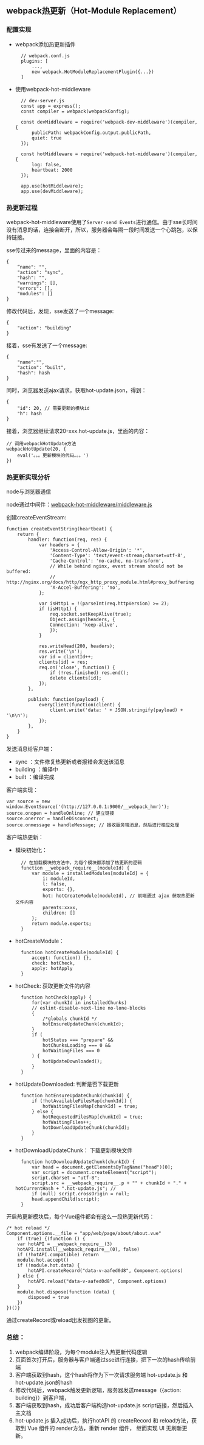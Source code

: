 ## webpack热更新（Hot-Module Replacement）  

### 配置实现  

- webpack添加热更新插件  


        // webpack.conf.js
        plugins: [
            ...,
            new webpack.HotModuleReplacementPlugin({...})
        ]  


- 使用webpack-hot-middleware 

        // dev-server.js
        const app = express();
        const compiler = webpack(webpackConfig);

        const devMiddleware = require('webpack-dev-middleware')(compiler, {
            publicPath: webpackConfig.output.publicPath,
            quiet: true
        });

        const hotMiddleware = require('webpack-hot-middleware')(compiler, {
            log: false,
            heartbeat: 2000
        });

        app.use(hotMiddleware);
        app.use(devMiddleware);  

### 热更新过程    

webpack-hot-middleware使用了``Server-send Events``进行通信。由于sse长时间没有消息的话，连接会断开，所以，服务器会每隔一段时间发送一个心跳包，以保持链接。    

sse传过来的message，里面的内容是：  

    {
        “name": "",
        "action": "sync",
        "hash": "",
        "warnings": [],
        "errors": [],
        "modules": []
    }  

修改代码后，发现，sse发送了一个message:  

    {
        "action": "building"
    }  

接着，sse有发送了一个message:  

    {
        "name":"",
        "action": "built",
        "hash": hash
    } 
     
同时，浏览器发送ajax请求，获取hot-update.json，得到：  

    {
        "id": 20, // 需要更新的模块id
        "h": hash
    }  

接着，浏览器继续请求20-xxx.hot-update.js，里面的内容：  

    // 调用webpackHotUpdate方法
    webpackHotUpdate(20, {
        eval('。。。更新模块的代码。。。')
    })  


### 热更新实现分析  

node与浏览器通信 

node通过中间件：[webpack-hot-middleware/middleware.js](https://github.com/webpack-contrib/webpack-hot-middleware/blob/master/middleware.js)  

创建createEventStream:  

    function createEventString(heartbeat) {
        return {
            handler: function(req, res) {
                var headers = {
                    'Access-Control-Allow-Origin': '*',
                    'Content-Type': 'text/event-stream;charset=utf-8',
                    'Cache-Control': 'no-cache, no-transform',
                    // While behind nginx, event stream should not be buffered:
                    // http://nginx.org/docs/http/ngx_http_proxy_module.html#proxy_buffering
                    'X-Accel-Buffering': 'no', 
                };

                var isHttp1 = !(parseInt(req.httpVersion) >= 2);
                if (isHttp1) {
                    req.socket.setKeepAlive(true);
                    Object.assign(headers, {
                    Connection: 'keep-alive',
                    });
                }

                res.writeHead(200, headers);
                res.write('\n');
                var id = clientId++;
                clients[id] = res;
                req.on('close', function() {
                    if (!res.finished) res.end();
                    delete clients[id];
                });
            },

            publish: function(payload) {
                everyClient(function(client) {
                    client.write('data: ' + JSON.stringify(payload) + '\n\n');
                });
            },
        }
    }

发送消息给客户端：  

- sync ：文件修复热更新或者报错会发送该消息
- building ：编译中
- built ：编译完成  

客户端实现：  

    var source = new window.EventSource('(http://127.0.0.1:9000/__webpack_hmr)');
    source.onopen = handleOnline; // 建立链接
    source.onerror = handleDisconnect;
    source.onmessage = handleMessage; // 接收服务端消息，然后进行相应处理  

客户端热更新：  

- 模块初始化：  

        // 在加载模块的方法中，为每个模块都添加了热更新的逻辑 
        function __webpack_require__(moduleId) {
            var module = installedModules[moduleId] = {
                i: moduleId,
                l: false,
                exports: {},
                hot: hotCreateModule(moduleId), // 前端通过 ajax 获取热更新文件内容
                parents:xxxx,
                children: []
            };
            return module.exports;
        }

- hotCreateModule：

        function hotCreateModule(moduleId) {
            accept: function() {},
            check: hotCheck,
            apply: hotApply
        }  

- hotCheck: 获取更新文件的内容

        function hotCheck(apply) {
            for(var chunkId in installedChunks)
 			// eslint-disable-next-line no-lone-blocks
 			{
 				/*globals chunkId */
 				hotEnsureUpdateChunk(chunkId);
 			}
            if (
 				hotStatus === "prepare" &&
 				hotChunksLoading === 0 &&
 				hotWaitingFiles === 0
 			) {
 				hotUpdateDownloaded();
 			}
        }  

- hotUpdateDownloaded: 判断是否下载更新  

        function hotEnsureUpdateChunk(chunkId) {
            if (!hotAvailableFilesMap[chunkId]) {
                hotWaitingFilesMap[chunkId] = true;
            } else {
                hotRequestedFilesMap[chunkId] = true;
                hotWaitingFiles++;
                hotDownloadUpdateChunk(chunkId);
            }
        } 

- hotDownloadUpdateChunk： 下载更新模块文件

        function hotDownloadUpdateChunk(chunkId) {
            var head = document.getElementsByTagName("head")[0];
            var script = document.createElement("script");
            script.charset = "utf-8";
            script.src = __webpack_require__.p + "" + chunkId + "." + hotCurrentHash + ".hot-update.js"; // 
            if (null) script.crossOrigin = null;
            head.appendChild(script);
        }  

开启热更新模块后，每个Vue组件都会有这么一段热更新代码： 

    /* hot reload */
    Component.options.__file = "app/web/page/about/about.vue"
        if (true) {(function () {
        var hotAPI = __webpack_require__(3)
        hotAPI.install(__webpack_require__(0), false)
        if (!hotAPI.compatible) return
        module.hot.accept()
        if (!module.hot.data) {
            hotAPI.createRecord("data-v-aafed0d8", Component.options)
        } else {
            hotAPI.reload("data-v-aafed0d8", Component.options)
        }
        module.hot.dispose(function (data) {
            disposed = true
        })
    })()}  

通过createRecord或reload出发视图的更新。  


### 总结：  

1. webpack编译阶段，为每个module注入热更新代码逻辑
2. 页面首次打开后，服务器与客户端通过sse进行连接，把下一次的hash传给前端
3. 客户端获取到hash，这个hash将作为下一次请求服务端 hot-update.js 和 hot-update.json的hash
4. 修改代码后，webpack触发更新逻辑，服务器发送message（{action: building}）到客户端，
5. 客户端获取到hash，成功后客户端构造hot-update.js script链接，然后插入主文档
6. hot-update.js 插入成功后，执行hotAPI 的 createRecord 和 reload方法，获取到 Vue 组件的 render方法，重新 render 组件， 继而实现 UI 无刷新更新。